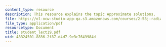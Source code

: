 ```yaml
---
content_type: resource
description: This resource explains the topic Approximate solutions.
file: https://ol-ocw-studio-app-qa.s3.amazonaws.com/courses/2-58j-radiative-transfer-spring-2006/4832450188362f87d4d79e3c7649984d_student_lect19.pdf
file_type: application/pdf
resourcetype: Document
title: student_lect19.pdf
uid: 48324501-8836-2f87-d4d7-9e3c7649984d
---
```

